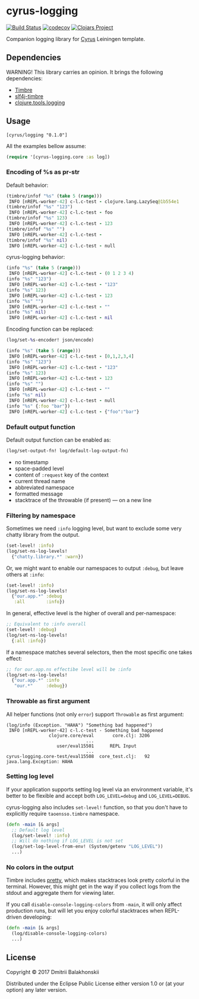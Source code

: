 # cyrus-logging

[![Build Status](https://travis-ci.org/dryewo/cyrus-logging.svg?branch=master)](https://travis-ci.org/dryewo/squeeze)
[![codecov](https://codecov.io/gh/dryewo/cyrus-logging/branch/master/graph/badge.svg)](https://codecov.io/gh/dryewo/squeeze)
[![Clojars Project](https://img.shields.io/clojars/v/cyrus/logging.svg)](https://clojars.org/cyrus/logging)

Companion logging library for [Cyrus] Leiningen template.

## Dependencies

WARNING! This library carries an opinion.
It brings the following dependencies:

* [Timbre]
* [slf4j-timbre]
* [clojure.tools.logging]

## Usage

```edn
[cyrus/logging "0.1.0"]
```

All the examples bellow assume:
```clj
(require '[cyrus-logging.core :as log])
```

### Encoding of %s as pr-str

Default behavior:

```clj
(timbre/infof "%s" (take 5 (range)))
 INFO [nREPL-worker-42] c-l.c-test - clojure.lang.LazySeq@1b554e1
(timbre/infof "%s" "123")
 INFO [nREPL-worker-42] c-l.c-test - foo
(timbre/infof "%s" 123)
 INFO [nREPL-worker-42] c-l.c-test - 123
(timbre/infof "%s" "")
 INFO [nREPL-worker-42] c-l.c-test - 
(timbre/infof "%s" nil)
 INFO [nREPL-worker-42] c-l.c-test - null
```

cyrus-logging behavior:

```clj
(info "%s" (take 5 (range)))
 INFO [nREPL-worker-42] c-l.c-test - (0 1 2 3 4)
(info "%s" "123")
 INFO [nREPL-worker-42] c-l.c-test - "123"
(info "%s" 123)
 INFO [nREPL-worker-42] c-l.c-test - 123
(info "%s" "")
 INFO [nREPL-worker-42] c-l.c-test - ""
(info "%s" nil)
 INFO [nREPL-worker-42] c-l.c-test - nil
```

Encoding function can be replaced:

```clj
(log/set-%s-encoder! json/encode)

(info "%s" (take 5 (range)))
 INFO [nREPL-worker-42] c-l.c-test - [0,1,2,3,4]
(info "%s" "123")
 INFO [nREPL-worker-42] c-l.c-test - "123"
(info "%s" 123)
 INFO [nREPL-worker-42] c-l.c-test - 123
(info "%s" "")
 INFO [nREPL-worker-42] c-l.c-test - ""
(info "%s" nil)
 INFO [nREPL-worker-42] c-l.c-test - null
(info "%s" {:foo "bar"})
 INFO [nREPL-worker-42] c-l.c-test - {"foo":"bar"}
```

### Default output function

Default output function can be enabled as:

```clj
(log/set-output-fn! log/default-log-output-fn)
```

* no timestamp
* space-padded level
* content of `:request` key of the context
* current thread name
* abbreviated namespace
* formatted message
* stacktrace of the throwable (if present) — on a new line

### Filtering by namespace

Sometimes we need `:info` logging level, but want to exclude some very chatty library from the output.


```clj
(set-level! :info)
(log/set-ns-log-levels!
  {"chatty.library.*" :warn})
```
Or, we might want to enable our namespaces to output `:debug`, but leave others at `:info`:

```clj
(set-level! :info)
(log/set-ns-log-levels!
  {"our.app.*" :debug
   :all        :info})
```

In general, effective level is the higher of overall and per-namespace:

```clj
;; Equivalent to :info overall
(set-level! :debug)
(log/set-ns-log-levels!
  {:all :info})
```

If a namespace matches several selectors, then the most specific one takes effect:

```clj
;; for our.app.ns effectibe level will be :info
(log/set-ns-log-levels!
  {"our.app.*" :info
   "our.*"     :debug})
```

### Throwable as first argument

All helper functions (not only `error`) support `Throwable` as first argument:

```
(log/info (Exception. "HAHA") "Something bad happened")
 INFO [nREPL-worker-42] c-l.c-test - Something bad happened
                clojure.core/eval       core.clj: 3206
                              ...                     
                   user/eval15501      REPL Input     
                              ...                     
cyrus-logging.core-test/eval15508  core_test.clj:   92
java.lang.Exception: HAHA
```

### Setting log level

If your application supports setting log level via an environment variable,
it's better to be flexible and accept both `LOG_LEVEL=debug` and `LOG_LEVEL=DEBUG`.

cyrus-logging also includes `set-level!` function, so that you don't have to explicitly require `taoensso.timbre` namespace.

```clj
(defn -main [& args]
  ;; Default log level
  (log/set-level! :info)
  ;; Will do nothing if LOG_LEVEL is not set
  (log/set-log-level-from-env! (System/getenv "LOG_LEVEL"))
  ...)
```

### No colors in the output

Timbre includes [pretty], which makes stacktraces look pretty colorful in the terminal.
However, this might get in the way if you collect logs from the stdout and aggregate them for viewing later.

If you call `disable-console-logging-colors` from `-main`, it will only affect production runs, but will let you
enjoy colorful stacktraces when REPL-driven developing:

```clj
(defn -main [& args]
  (log/disable-console-logging-colors)
  ...)
```

## License

Copyright © 2017 Dmitrii Balakhonskii

Distributed under the Eclipse Public License either version 1.0 or (at
your option) any later version.

[Cyrus]: https://github.com/dryewo/cyrus
[Timbre]: https://github.com/ptaoussanis/timbre
[slf4j-timbre]: https://github.com/fzakaria/slf4j-timbre
[Cheshire]: https://github.com/dakrone/cheshire
[clojure.tools.logging]: https://github.com/clojure/tools.logging
[pretty]: https://github.com/AvisoNovate/pretty

